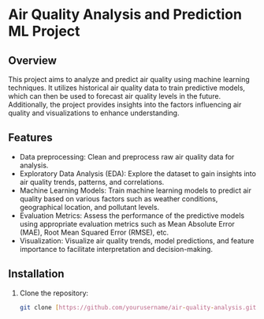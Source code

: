 # Air Quality Analysis and Prediction ML Project

## Overview
This project aims to analyze and predict air quality using machine learning techniques. It utilizes historical air quality data to train predictive models, which can then be used to forecast air quality levels in the future. Additionally, the project provides insights into the factors influencing air quality and visualizations to enhance understanding.

## Features
- Data preprocessing: Clean and preprocess raw air quality data for analysis.
- Exploratory Data Analysis (EDA): Explore the dataset to gain insights into air quality trends, patterns, and correlations.
- Machine Learning Models: Train machine learning models to predict air quality based on various factors such as weather conditions, geographical location, and pollutant levels.
- Evaluation Metrics: Assess the performance of the predictive models using appropriate evaluation metrics such as Mean Absolute Error (MAE), Root Mean Squared Error (RMSE), etc.
- Visualization: Visualize air quality trends, model predictions, and feature importance to facilitate interpretation and decision-making.

## Installation
1. Clone the repository:
   ```bash
   git clone [https://github.com/yourusername/air-quality-analysis.git](https://github.com/suryaSingh2307/Airquality_analysis.git)

